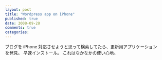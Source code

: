 ```yaml
---
layout: post
title: "Wordpress app on iPhone"
published: true
date: 2008-09-28
comments: true
categories:
---
```


ブログを iPhone 対応させようと思って検索してたら、更新用アプリケーションを発見。
早速インストール。
これはなかなかの使い心地。
